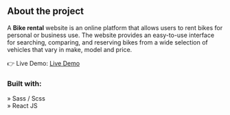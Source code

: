 <h2>About the project</h2>

  <p>A <b>Bike rental</b> website is an online platform that allows users to rent bikes for personal or business use. The website provides an easy-to-use interface for searching, comparing, and reserving bikes from a wide selection of vehicles that vary in make, model and price.</p>

👉 Live Demo: <a href='https://bike-rentals-hanokm.netlify.app'>Live Demo</a>

<h3>Built with:</h3>

» Sass / Scss <br>
» React JS
